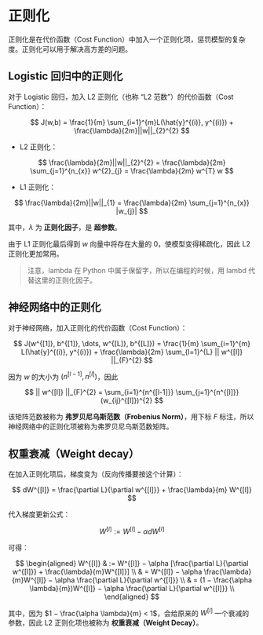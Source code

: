 # 正则化

正则化是在代价函数（Cost Function）中加入一个正则化项，惩罚模型的复杂度。正则化可以用于解决高方差的问题。

## Logistic 回归中的正则化

对于 Logistic 回归，加入 L2 正则化（也称 “L2 范数”）的代价函数（Cost Function）：

$$
J(w,b) = \frac{1}{m} \sum_{i=1}^{m}L(\hat{y}^{(i)}, y^{(i)}) + \frac{\lambda}{2m}||w||_{2}^{2}
$$

- L2 正则化：

$$
\frac{\lambda}{2m}||w||_{2}^{2} = \frac{\lambda}{2m} \sum_{j=1}^{n_{x}} w^{2}_{j} = \frac{\lambda}{2m} w^{T} w
$$

- L1 正则化：

$$
\frac{\lambda}{2m}||w||_{1} = \frac{\lambda}{2m} \sum_{j=1}^{n_{x}} |w_{j}|
$$

其中，$\lambda$ 为 **正则化因子**，是 **超参数**。

由于 L1 正则化最后得到 $w$ 向量中将存在大量的 $0$，使模型变得稀疏化，因此 L2 正则化更加常用。

> 注意，lambda 在 Python 中属于保留字，所以在编程的时候，用 lambd 代替这里的正则化因子。

## 神经网络中的正则化

对于神经网络，加入正则化的代价函数（Cost Function）：

$$
J(w^{[1]}, b^{[1]}, \dots, w^{[L]}, b^{[L]}) = \frac{1}{m} \sum_{i=1}^{m} L(\hat{y}^{(i)}, y^{(i)}) + \frac{\lambda}{2m} \sum_{l=1}^{L} || w^{[l]} ||_{F}^{2}
$$

因为 $w$ 的大小为 $(n^{[l−1]}, n^{[l]})$，因此

$$
|| w^{[l]} ||_{F}^{2} = \sum_{i=1}^{n^{[l-1]}} \sum_{j=1}^{n^{[l]}} (w_{ij}^{[l]})^{2}
$$

该矩阵范数被称为 **弗罗贝尼乌斯范数（Frobenius Norm）**，用下标 $F$ 标注，所以神经网络中的正则化项被称为弗罗贝尼乌斯范数矩阵。

## 权重衰减（Weight decay）

在加入正则化项后，梯度变为（反向传播要按这个计算）：

$$
dW^{[l]} = \frac{\partial L}{\partial w^{[l]}} + \frac{\lambda}{m} W^{[l]}
$$

代入梯度更新公式：

$$
W^{[l]} := W^{[l]} − \alpha dW^{[l]}
$$

可得：

$$
\begin{aligned}
W^{[l]} & := W^{[l]} − \alpha [\frac{\partial L}{\partial w^{[l]}} + \frac{\lambda}{m}W^{[l]}] \\
        &  = W^{[l]} − \alpha \frac{\lambda}{m}W^{[l]} − \alpha \frac{\partial L}{\partial w^{[l]}} \\
        &  = (1 − \frac{\alpha \lambda}{m})W^{[l]} − \alpha \frac{\partial L}{\partial w^{[l]}} \\
\end{aligned}
$$

其中，因为 $1 − \frac{\alpha \lambda}{m} < 1$，会给原来的 $W^{[l]}$ 一个衰减的参数，因此 L2 正则化项也被称为 **权重衰减（Weight Decay）**。
